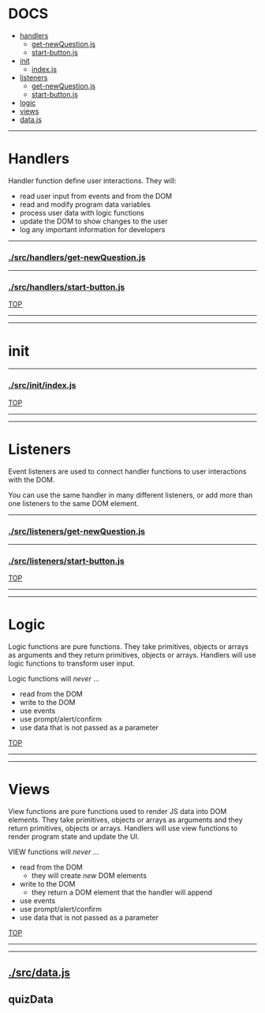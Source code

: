 <!-- BEGIN TITLE -->

# DOCS

<!-- END TITLE -->

<!-- BEGIN TOC -->

- [handlers](#handlers)
  - [get-newQuestion.js](#srchandlersget-newQuestionjs)
  - [start-button.js](#srchandlersstart-buttonjs)
- [init](#init)
  - [index.js](#srcinitindexjs)
- [listeners](#listeners)
  - [get-newQuestion.js](#srclistenersget-newQuestionjs)
  - [start-button.js](#srclistenersstart-buttonjs)
- [logic](#logic)
- [views](#views)
- [data.js](#srcdatajs)

<!-- END TOC -->

<!-- BEGIN DOCS -->

---

# Handlers

Handler function define user interactions. They will:

- read user input from events and from the DOM
- read and modify program data variables
- process user data with logic functions
- update the DOM to show changes to the user
- log any important information for developers

---

### [./src/handlers/get-newQuestion.js](./src/handlers/get-newQuestion.js?study)

---

### [./src/handlers/start-button.js](./src/handlers/start-button.js?study)

[TOP](#DOCS)

---

---

# init

---

### [./src/init/index.js](./src/init/index.js?study)

[TOP](#DOCS)

---

---

# Listeners

Event listeners are used to connect handler functions to user interactions with the DOM.

You can use the same handler in many different listeners, or add more than one listeners to the same DOM element.

---

### [./src/listeners/get-newQuestion.js](./src/listeners/get-newQuestion.js?study)

---

### [./src/listeners/start-button.js](./src/listeners/start-button.js?study)

[TOP](#DOCS)

---

---

# Logic

Logic functions are pure functions. They take primitives, objects or arrays as arguments and they return primitives, objects or arrays. Handlers will use logic functions to transform user input.

Logic functions will _never_ ...

- read from the DOM
- write to the DOM
- use events
- use prompt/alert/confirm
- use data that is not passed as a parameter

[TOP](#DOCS)

---

---

# Views

View functions are pure functions used to render JS data into DOM elements. They take primitives, objects or arrays as arguments and they return primitives, objects or arrays. Handlers will use view functions to render program state and update the UI.

VIEW functions will _never_ ...

- read from the DOM
  - they will create _new_ DOM elements
- write to the DOM
  - they return a DOM element that the handler will append
- use events
- use prompt/alert/confirm
- use data that is not passed as a parameter

[TOP](#DOCS)

---

---

## [./src/data.js](./src/data.js?study)

<a name="quizData"></a>

## quizData

<!-- END DOCS -->
